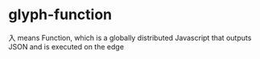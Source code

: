 # glyph-function
入 means Function, which is a globally distributed Javascript that outputs JSON and is executed on the edge
